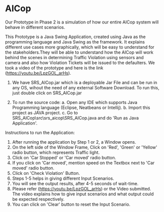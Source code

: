 # AICop

Our Prototype in Phase 2 is a simulation of how our entire AICop system will behave in different scenarios.

This Prototype is a Java Swing Application, created using Java as the programming language and Java Swing as the framework. It explains different use cases more graphically, which will be easy to understand for the stakeholders.They will be able to understand how the AICop will work behind the scenes in determining Traffic Violation using sensors and camera and also how Violation Tickets will be issued to the defaulters.
We took a video of the prototype and here is the link (https://youtu.be/LpzGOL_arHs).

1. We have SRS_AICop.jar which is a deployable Jar File and can be run in any OS, wihout the need of any external Software Download.
To run this, just double click on SRS_AICop.jar

2. To run the source code:
  a. Open any IDE which supports Java Programming language (Eclipse, Neatbeans or Intellij).
  b. Import this project as JAVA project.
  c. Go to SRS_AICop\src\srs_aicop\SRS_AICop.java and do 'Run as Java Application'.

Instructions to run the Application:
1. After running the application by Step 1 or 2, a Window opens.
2. On the left side of the Window Frame, Click on 'Red', 'Green' or 'Yellow' radio button, which represents Traffic light.
3. Click on 'Car Stopped' or 'Car moved' radio button.
4. If you click on 'Car moved', mention speed on the Textbox next to 'Car moved' radio button.
5. Click on 'Check Violation' Button.
6. Steps 1-5 helps in giving different Input Scenarios.
7. You will see the output results, after 4-5 seconds of wait-time.
8. Please refer (https://youtu.be/LpzGOL_arHs) or the Video submitted. The video explains how to give input scenarios and what output could be expected respectively.
9. You can click on 'Clear' button to reset the Input Scenario. 
